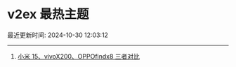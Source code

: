 # v2ex 最热主题

最近更新时间: 2024-10-30 12:03:12

--- 
1. [小米 15、vivoX200、OPPOfindx8 三者对比](https://www.v2ex.com/t/1084805) 
